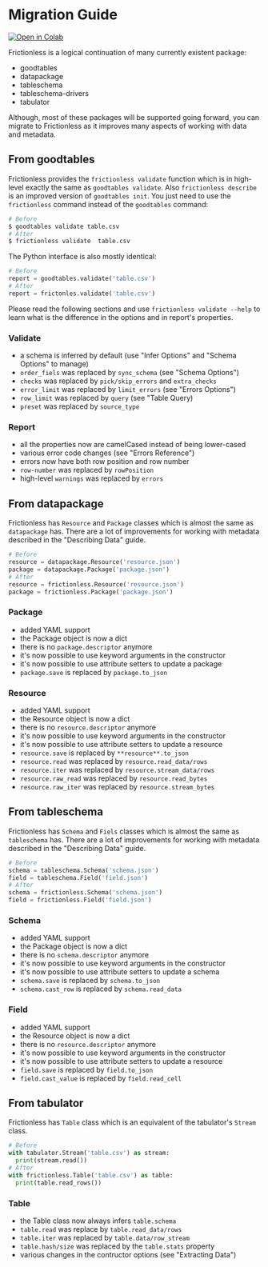 # Migration Guide

[![Open in Colab](https://colab.research.google.com/assets/colab-badge.svg)](https://colab.research.google.com/drive/1eWGtfAgD4mkvyT2BcqU3Y68Yg25ZrlU-)



Frictionless is a logical continuation of many currently existent package:
- goodtables
- datapackage
- tableschema
- tableschema-drivers
- tabulator

Although, most of these packages will be supported going forward, you can migrate to Frictionless as it improves many aspects of working with data and metadata.

## From goodtables

Frictionless provides the `frictionless validate` function which is in high-level exactly the same as `goodtables validate`. Also `frictionless describe` is an improved version of `goodtables init`. You just need to use the `frictionless` command instead of the `goodtables` command:

```bash
# Before
$ goodtables validate table.csv
# After
$ frictionless validate  table.csv
```

The Python interface is also mostly identical:

```python
# Before
report = goodtables.validate('table.csv')
# After
report = frictonles.validate('table.csv')
```


Please read the following sections and use `frictionless validate --help` to learn what is the difference in the options and in report's properties.

### Validate

- a schema is inferred by default (use "Infer Options" and "Schema Options" to manage)
- `order_fiels` was replaced by `sync_schema` (see "Schema Options")
- `checks` was replaced by `pick/skip_errors` and `extra_checks`
- `error_limit` was replaced by `limit_errors` (see "Errors Options")
- `row_limit` was replaced by `query` (see "Table Query)
- `preset` was replaced by `source_type`


### Report

- all the properties now are camelCased instead of being lower-cased
- various error code changes (see "Errors Reference")
- errors now have both row position and row number
- `row-number` was replaced by `rowPosition`
- high-level `warnings` was replaced by `errors`

## From datapackage

Frictionless has `Resource` and `Package` classes which is almost the same as `datapackage` has. There are a lot of improvements for working with metadata described in the "Describing Data" guide.

```python
# Before
resource = datapackage.Resource('resource.json')
package = datapackage.Package('package.json')
# After
resource = frictionless.Resource('resource.json')
package = frictionless.Package('package.json')
```

### Package

- added YAML support
- the Package object is now a dict
- there is no `package.descriptor` anymore
- it's now possible to use keyword arguments in the constructor
- it's now possible to use attribute setters to update a package
- `package.save` is replaced by `package.to_json`

### Resource

- added YAML support
- the Resource object is now a dict
- there is no `resource.descriptor` anymore
- it's now possible to use keyword arguments in the constructor
- it's now possible to use attribute setters to update a resource
- `resource.save` is replaced by `**resource**.to_json`
- `resource.read` was replaced by `resource.read_data/rows`
- `resource.iter` was replaced by `resource.stream_data/rows`
- `resource.raw_read` was replaced by `resource.read_bytes`
- `resource.raw_iter` was replaced by `resource.stream_bytes`

## From tableschema

Frictionless has `Schema` and `Fiels` classes which is almost the same as `tableschema` has. There are a lot of improvements for working with metadata described in the "Describing Data" guide.

```python
# Before
schema = tableschema.Schema('schema.json')
field = tableschema.Field('field.json')
# After
schema = frictionless.Schema('schema.json')
field = frictionless.Field('field.json')
```

### Schema

- added YAML support
- the Package object is now a dict
- there is no `schema.descriptor` anymore
- it's now possible to use keyword arguments in the constructor
- it's now possible to use attribute setters to update a schema
- `schema.save` is replaced by `schema.to_json`
- `schema.cast_row` is replaced by `schema.read_data`

### Field

- added YAML support
- the Resource object is now a dict
- there is no `resource.descriptor` anymore
- it's now possible to use keyword arguments in the constructor
- it's now possible to use attribute setters to update a resource
- `field.save` is replaced by `field.to_json`
- `field.cast_value` is replaced by `field.read_cell`

## From tabulator


Frictionless has `Table` class which is an equivalent of the tabulator's `Stream` class.

```python
# Before
with tabulator.Stream('table.csv') as stream:
  print(stream.read())
# After
with frictionless.Table('table.csv') as table:
  print(table.read_rows())
```


### Table

- the Table class now always infers `table.schema`
- `table.read` was replace by `table.read_data/rows`
- `table.iter` was replaced by `table.data/row_stream`
- `table.hash/size` was replaced by the `table.stats` property
- various changes in the contructor options (see "Extracting Data")